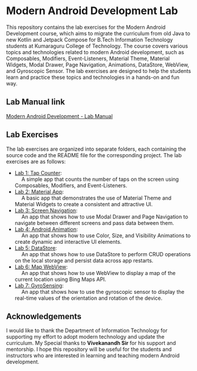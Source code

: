 # Modern Android Development Lab

This repository contains the lab exercises for the Modern Android Development course, which aims to migrate the curriculum from old Java to new Kotlin and Jetpack Compose for B.Tech Information Technology students at Kumaraguru College of Technology. The course covers various topics and technologies related to modern Android development, such as Composables, Modifiers, Event-Listeners, Material Theme, Material Widgets, Modal Drawer, Page Navigation, Animations, DataStore, WebView, and Gyroscopic Sensor. The lab exercises are designed to help the students learn and practice these topics and technologies in a hands-on and fun way.

## Lab Manual link 

[Modern Android Development - Lab Manual](https://github.com/IT-KCT-Modern-Android-Development/.github/blob/main/Modern%20Android%20Development%20-%20Lab%20Manual.docx)

## Lab Exercises

The lab exercises are organized into separate folders, each containing the source code and the README file for the corresponding project. The lab exercises are as follows:

- [Lab 1: Tap Counter](https://github.com/IT-KCT-Modern-Android-Development/TapCounter-Android-Jetpack):
  <br>
  &emsp; A simple app that counts the number of taps on the screen using Composables, Modifiers, and Event-Listeners.
- [Lab 2: Material App](https://github.com/IT-KCT-Modern-Android-Development/MaterialApp-Android-Jetpack):
  <br>
  &emsp; A basic app that demonstrates the use of Material Theme and Material Widgets to create a consistent and attractive UI.
- [Lab 3: Screen Navigation](https://github.com/IT-KCT-Modern-Android-Development/ScreenNavigation-Android-Jetpack):
  <br>
  &emsp; An app that shows how to use Modal Drawer and Page Navigation to navigate between different screens and pass data between them.
- [Lab 4: Android Animation](https://github.com/IT-KCT-Modern-Android-Development/AndroidAnimation-Android-Jetpack):
  <br>
  &emsp; An app that shows how to use Color, Size, and Visibility Animations to create dynamic and interactive UI elements.
- [Lab 5: DataStore](https://github.com/IT-KCT-Modern-Android-Development/DataStore-Android-Jetpack):
  <br>
  &emsp; An app that shows how to use DataStore to perform CRUD operations on the local storage and persist data across app restarts.
- [Lab 6: Map WebView](https://github.com/IT-KCT-Modern-Android-Development/MapWebView-Android-Jetpack):
  <br>
  &emsp; An app that shows how to use WebView to display a map of the current location using Bing Maps API.
- [Lab 7: GyroSensing](https://github.com/IT-KCT-Modern-Android-Development/GyroSensing-Android-Jetpack):
  <br>
  &emsp; An app that shows how to use the gyroscopic sensor to display the real-time values of the orientation and rotation of the device.

## Acknowledgements

I would like to thank the Department of Information Technology for supporting my effort to adopt modern technology and update the curriculum. My Special thanks to **Vivekanandh Sir** for his support and mentorship. I hope this repository will be useful for the students and instructors who are interested in learning and teaching modern Android development.
